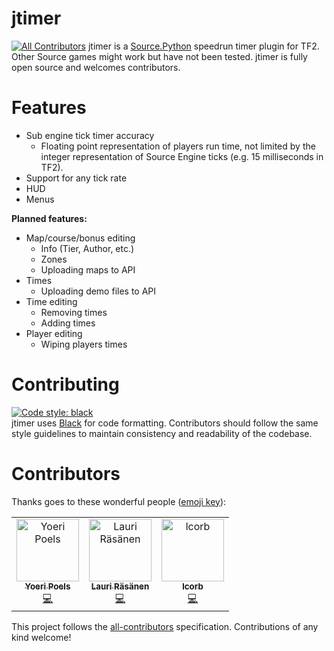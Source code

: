# jtimer
[![All Contributors](https://img.shields.io/badge/all_contributors-3-orange.svg?style=flat-square)](#contributors)
jtimer is a [Source.Python](https://github.com/Source-Python-Dev-Team/Source.Python) speedrun timer plugin for TF2. Other Source games might work but have not been tested. jtimer is fully open source and welcomes contributors.

# Features
  - Sub engine tick timer accuracy
    - Floating point representation of players run time, not limited by the integer representation of Source Engine ticks (e.g. 15 milliseconds in TF2). 
  - Support for any tick rate
  - HUD
  - Menus
  
**Planned features:**
  - Map/course/bonus editing
    - Info (Tier, Author, etc.)
    - Zones
    - Uploading maps to API
  - Times
    - Uploading demo files to API
  - Time editing
    - Removing times
    - Adding times
  - Player editing
    - Wiping players times

# Contributing
[![Code style: black](https://img.shields.io/badge/code%20style-black-000000.svg)](https://github.com/ambv/black)  
jtimer uses [Black](https://github.com/ambv/black) for code formatting. Contributors should follow the same style guidelines to maintain consistency and readability of the codebase.

# Contributors

Thanks goes to these wonderful people ([emoji key](https://allcontributors.org/docs/en/emoji-key)):

<!-- ALL-CONTRIBUTORS-LIST:START - Do not remove or modify this section -->
<!-- prettier-ignore -->
<table><tr><td align="center"><a href="https://github.com/yoeripoels"><img src="https://avatars0.githubusercontent.com/u/23634707?v=4" width="100px;" alt="Yoeri Poels"/><br /><sub><b>Yoeri Poels</b></sub></a><br /><a href="https://github.com/occasionally-cool/jtimer/commits?author=yoeripoels" title="Code">💻</a></td><td align="center"><a href="https://laurirasanen.github.io/"><img src="https://avatars3.githubusercontent.com/u/26773737?v=4" width="100px;" alt="Lauri Räsänen"/><br /><sub><b>Lauri Räsänen</b></sub></a><br /><a href="https://github.com/occasionally-cool/jtimer/commits?author=laurirasanen" title="Code">💻</a></td><td align="center"><a href="https://github.com/lcorb"><img src="https://avatars2.githubusercontent.com/u/37372414?v=4" width="100px;" alt="lcorb"/><br /><sub><b>lcorb</b></sub></a><br /><a href="https://github.com/occasionally-cool/jtimer/commits?author=lcorb" title="Code">💻</a></td></tr></table>

<!-- ALL-CONTRIBUTORS-LIST:END -->

This project follows the [all-contributors](https://github.com/all-contributors/all-contributors) specification. Contributions of any kind welcome!

